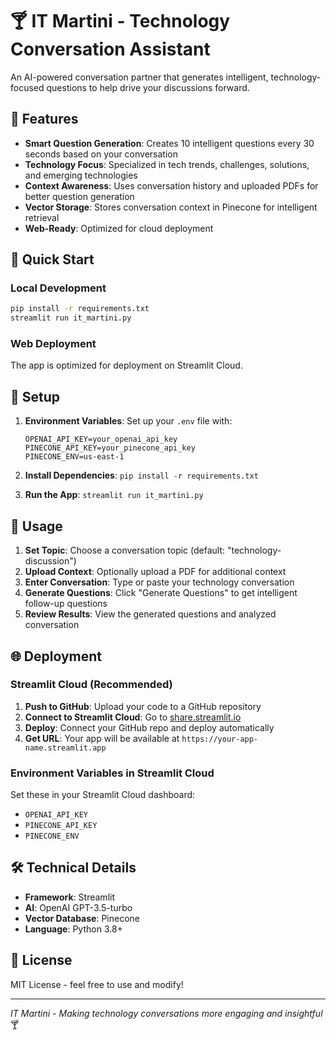 # 🍸 IT Martini - Technology Conversation Assistant

An AI-powered conversation partner that generates intelligent, technology-focused questions to help drive your discussions forward.

## 🌟 Features

- **Smart Question Generation**: Creates 10 intelligent questions every 30 seconds based on your conversation
- **Technology Focus**: Specialized in tech trends, challenges, solutions, and emerging technologies
- **Context Awareness**: Uses conversation history and uploaded PDFs for better question generation
- **Vector Storage**: Stores conversation context in Pinecone for intelligent retrieval
- **Web-Ready**: Optimized for cloud deployment

## 🚀 Quick Start

### Local Development
```bash
pip install -r requirements.txt
streamlit run it_martini.py
```

### Web Deployment
The app is optimized for deployment on Streamlit Cloud.

## 🔧 Setup

1. **Environment Variables**: Set up your `.env` file with:
   ```
   OPENAI_API_KEY=your_openai_api_key
   PINECONE_API_KEY=your_pinecone_api_key
   PINECONE_ENV=us-east-1
   ```

2. **Install Dependencies**: `pip install -r requirements.txt`

3. **Run the App**: `streamlit run it_martini.py`

## 📱 Usage

1. **Set Topic**: Choose a conversation topic (default: "technology-discussion")
2. **Upload Context**: Optionally upload a PDF for additional context
3. **Enter Conversation**: Type or paste your technology conversation
4. **Generate Questions**: Click "Generate Questions" to get intelligent follow-up questions
5. **Review Results**: View the generated questions and analyzed conversation

## 🌐 Deployment

### Streamlit Cloud (Recommended)

1. **Push to GitHub**: Upload your code to a GitHub repository
2. **Connect to Streamlit Cloud**: Go to [share.streamlit.io](https://share.streamlit.io)
3. **Deploy**: Connect your GitHub repo and deploy automatically
4. **Get URL**: Your app will be available at `https://your-app-name.streamlit.app`

### Environment Variables in Streamlit Cloud

Set these in your Streamlit Cloud dashboard:
- `OPENAI_API_KEY`
- `PINECONE_API_KEY`
- `PINECONE_ENV`

## 🛠️ Technical Details

- **Framework**: Streamlit
- **AI**: OpenAI GPT-3.5-turbo
- **Vector Database**: Pinecone
- **Language**: Python 3.8+

## 📄 License

MIT License - feel free to use and modify!

---

*IT Martini - Making technology conversations more engaging and insightful* 🍸 